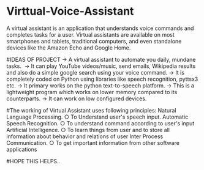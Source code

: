 # Virttual-Voice-Assistant
A virtual assistant is an application that understands voice commands and completes tasks for a user. Virtual assistants are available on most smartphones and tablets, traditional computers, and even standalone devices like the Amazon Echo and Google Home.

#IDEAS OF PROJECT
  -> A virtual assistant to automate you daily, mundane tasks. 
  -> It can play YouTube videos/music, send emails, Wikipedia results and also do a simple google search using your voice command.
  -> It is completely coded on Python using libraries like speech recognition, pyttsx3 etc.
  -> It primary works on the python text-to-speech platform.
  -> This is a lightweight program which works on lower memory compared to its counterparts.
  -> It can work on low configured devices.       

#The working of Virtual Assistant uses following principles:
  Natural Language Processing.
            ○ To Understand user's speech input.
  Automatic Speech Recognition.
            ○ To understand command according to user's input
  Artificial Intelligence.
           ○  To learn things from user and to store all information 
             about behavior and relations of user
  Inter Process Communication.
           ○ To get important information from other software              
              applications

#HOPE THIS HELPS..
